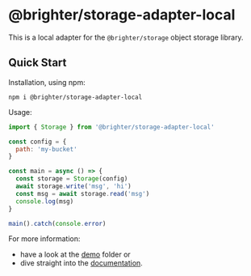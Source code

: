 # @brighter/storage-adapter-local

This is a local adapter for the `@brighter/storage` object storage library.

## Quick Start

Installation, using npm:

```
npm i @brighter/storage-adapter-local
```

Usage:

```js
import { Storage } from '@brighter/storage-adapter-local'

const config = {
  path: 'my-bucket'
}

const main = async () => {
  const storage = Storage(config)
  await storage.write('msg', 'hi')
  const msg = await storage.read('msg')
  console.log(msg)
}

main().catch(console.error)
```

For more information:

- have a look at the [demo](demo/) folder or
- dive straight into the [documentation](docs/Storage.md).
